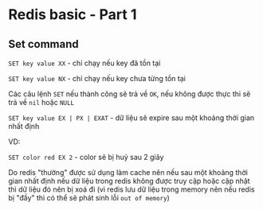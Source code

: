 # Redis basic - Part 1

## Set command

`SET key value XX` - chỉ chạy nếu key đã tồn tại

`SET key value NX` - chỉ chạy nếu key chưa từng tồn tại

Các câu lệnh `SET` nếu thành công sẽ trả về `OK`, nếu không được thực thi sẽ trả về `nil` hoặc `NULL`

`SET key value EX | PX | EXAT` - dữ liệu sẽ expire sau một khoảng thời gian nhất định

VD:

`SET color red EX 2` - color sẽ bị huỷ sau 2 giây

Do redis "thường" được sử dụng làm cache nên nếu sau một khoảng thời gian nhất định nếu dữ liệu trong redis không được truy cập hoặc cập nhật thì dữ liệu đó nên bị xoá đi (vì redis lưu dữ liệu trong memory nên nếu redis bị "đầy" thì có thể sẽ phát sinh lỗi `out of memory`)
